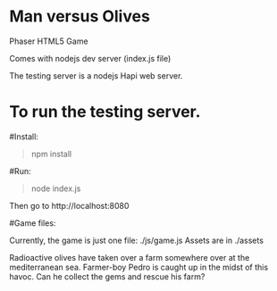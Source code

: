 # Man versus Olives
Phaser HTML5 Game

Comes with nodejs dev server (index.js file)

The testing server is a nodejs Hapi web server.

# To run the testing server.
#Install:
> npm install

#Run:
> node index.js

Then go to http://localhost:8080

#Game files:

Currently, the game is just one file: ./js/game.js
Assets are in ./assets

Radioactive olives have taken over a farm somewhere over at the mediterranean sea. Farmer-boy Pedro is caught up in the midst of this havoc. Can he collect the gems and rescue his farm?
